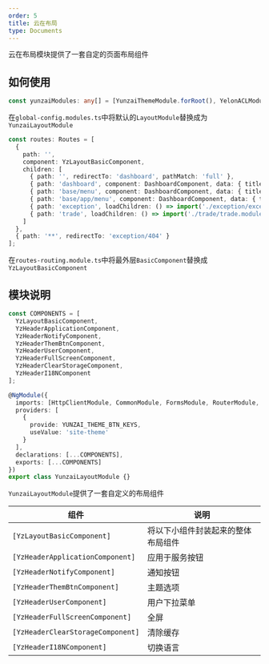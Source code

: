 ```yaml
---
order: 5
title: 云在布局
type: Documents
---
```


云在布局模块提供了一套自定的页面布局组件

## 如何使用

```ts
const yunzaiModules: any[] = [YunzaiThemeModule.forRoot(), YelonACLModule.forRoot(), YunzaiLayoutModule];
```

在`global-config.modules.ts`中将默认的`LayoutModule`替换成为`YunzaiLayoutModule`

```ts
const routes: Routes = [
  {
    path: '',
    component: YzLayoutBasicComponent,
    children: [
      { path: '', redirectTo: 'dashboard', pathMatch: 'full' },
      { path: 'dashboard', component: DashboardComponent, data: { title: '仪表盘', reuse: true } },
      { path: 'base/menu', component: DashboardComponent, data: { title: 'Web应用管理', reuse: true } },
      { path: 'base/app/menu', component: DashboardComponent, data: { title: 'APP应用管理', reuse: true } },
      { path: 'exception', loadChildren: () => import('./exception/exception.module').then(m => m.ExceptionModule) },
      { path: 'trade', loadChildren: () => import('./trade/trade.module').then(m => m.TradeModule) }
    ]
  },
  { path: '**', redirectTo: 'exception/404' }
];
```

在`routes-routing.module.ts`中将最外层`BasicComponent`替换成`YzLayoutBasicComponent`



## 模块说明

```ts
const COMPONENTS = [
  YzLayoutBasicComponent,
  YzHeaderApplicationComponent,
  YzHeaderNotifyComponent,
  YzHeaderThemBtnComponent,
  YzHeaderUserComponent,
  YzHeaderFullScreenComponent,
  YzHeaderClearStorageComponent,
  YzHeaderI18NComponent
];

@NgModule({
  imports: [HttpClientModule, CommonModule, FormsModule, RouterModule, ReactiveFormsModule, YzSharedModule],
  providers: [
    {
      provide: YUNZAI_THEME_BTN_KEYS,
      useValue: 'site-theme'
    }
  ],
  declarations: [...COMPONENTS],
  exports: [...COMPONENTS]
})
export class YunzaiLayoutModule {}

```

`YunzaiLayoutModule`提供了一套自定义的布局组件

| 组件 | 说明 
|-----|----|
| `[YzLayoutBasicComponent]` | 将以下小组件封装起来的整体布局组件 |
| `[YzHeaderApplicationComponent]` | 应用于服务按钮 |
| `[YzHeaderNotifyComponent]` | 通知按钮 | 
| `[YzHeaderThemBtnComponent]` | 主题选项 |
| `[YzHeaderUserComponent]` | 用户下拉菜单 |
| `[YzHeaderFullScreenComponent]` | 全屏 |
| `[YzHeaderClearStorageComponent]` | 清除缓存 |
| `[YzHeaderI18NComponent]` | 切换语言 |
